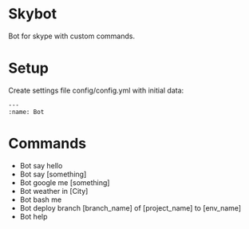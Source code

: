 # Skybot

Bot for skype with custom commands.

# Setup

Create settings file config/config.yml with initial data:

    ---
    :name: Bot

# Commands

- Bot say hello
- Bot say [something]
- Bot google me [something]
- Bot weather in [City]
- Bot bash me
- Bot deploy branch [branch_name] of [project_name] to [env_name]
- Bot help
